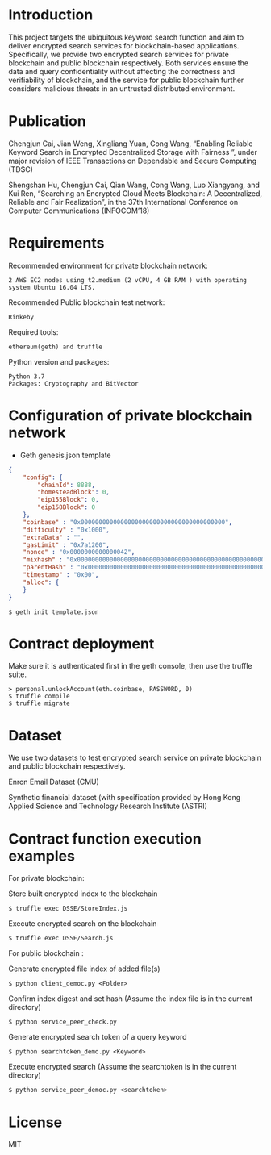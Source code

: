 # Introduction
This project targets the ubiquitous keyword search function and aim to deliver encrypted search services for blockchain-based applications. Specifically, we provide two encrypted search services for private blockchain and public blockchain respectively. Both services ensure the data and query confidentiality without affecting the correctness and verifiability of blockchain, and the service for public blockchain further considers malicious threats in an untrusted distributed environment.

# Publication
Chengjun Cai, Jian Weng, Xingliang Yuan, Cong Wang, “Enabling Reliable Keyword Search in Encrypted Decentralized Storage with Fairness ”, under major revision of IEEE Transactions on Dependable and Secure Computing (TDSC)

Shengshan Hu, Chengjun Cai, Qian Wang, Cong Wang, Luo Xiangyang, and Kui Ren, “Searching an Encrypted Cloud Meets Blockchain: A Decentralized, Reliable and Fair Realization”, in the 37th International Conference on Computer Communications (INFOCOM’18)



# Requirements
Recommended environment for private blockchain network: 

    2 AWS EC2 nodes using t2.medium (2 vCPU, 4 GB RAM ) with operating system Ubuntu 16.04 LTS.

Recommended Public blockchain test network:

    Rinkeby

Required tools:

    ethereum(geth) and truffle

 Python version and packages:

    Python 3.7 
    Packages: Cryptography and BitVector

# Configuration of private blockchain network
  * Geth genesis.json template

```json
{
    "config": {
        "chainId": 8888,
        "homesteadBlock": 0,    
        "eip155Block": 0,
        "eip158Block": 0
    },
    "coinbase" : "0x0000000000000000000000000000000000000000",
    "difficulty" : "0x1000",
    "extraData" : "",
    "gasLimit" : "0x7a1200",
    "nonce" : "0x0000000000000042",
    "mixhash" : "0x0000000000000000000000000000000000000000000000000000000000000000",
    "parentHash" : "0x0000000000000000000000000000000000000000000000000000000000000000",
    "timestamp" : "0x00",
    "alloc": {
    }
}
```

    $ geth init template.json

# Contract deployment
Make sure it is authenticated first in the geth console, then use the truffle suite.

    > personal.unlockAccount(eth.coinbase, PASSWORD, 0)
    $ truffle compile
    $ truffle migrate

# Dataset
We use two datasets to test encrypted search service on private blockchain and public blockchain respectively.

Enron Email Dataset (CMU)

Synthetic financial dataset (with specification provided by Hong Kong Applied Science and Technology Research Institute (ASTRI)

# Contract function execution examples

For private blockchain:

Store built encrypted index to the blockchain

    $ truffle exec DSSE/StoreIndex.js

Execute encrypted search on the blockchain

    $ truffle exec DSSE/Search.js

For public blockchain :

Generate encrypted file index of added file(s)

    $ python client_democ.py <Folder> 

Confirm index digest and set hash (Assume the index file is in the current directory)

    $ python service_peer_check.py 

Generate encrypted search token of a query keyword

    $ python searchtoken_demo.py <Keyword>

Execute encrypted search (Assume the searchtoken is in the current directory)

    $ python service_peer_democ.py <searchtoken>

# License
MIT